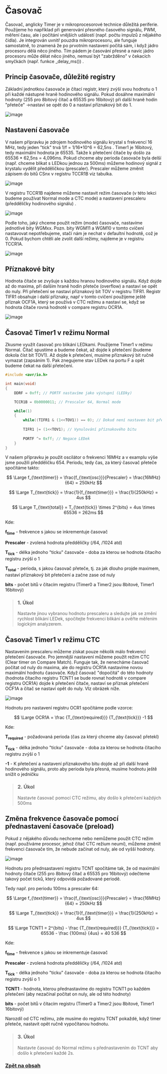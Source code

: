 <script type="text/javascript" id="MathJax-script" async 
  src="https://cdn.jsdelivr.net/npm/mathjax@3/es5/tex-svg.js"> 
</script> 

# Časovač

Časovač, anglicky Timer je v mikroprocesorové technice důležitá periferie. Použijeme ho například při generování přesného časového signálu, PWM, měření času, ale i počítání vnějších událostí (např. počtu impulzů z nějakého čidla). Je integrován uvnitř pouzdra mikroprocesoru, ale funguje samostatně, to znamená že po prvotním nastavení počítá sám, i když jádro procesoru dělá něco jiného. Tím pádem je časování přesné a navíc jádro procesoru může dělat něco jiného, nemusí být "zabržděno" v čekacích smyčkách (např. funkce _delay_ms()) .

## Princip časovače, důležité registry

Základní jednotkou časovače je čítací registr, který zvýší svou hodnotu o 1 při každé nástupné hraně hodinového signálu. Pokud dosáhne maximální hodnoty (255 pro 8bitový čítač a 65535 pro 16bitový) při další hraně hodin "přeteče" ->nastaví se opět do 0 a nastaví příznakový bit do 1.

![image](https://github.com/user-attachments/assets/c4c13016-1b2d-40f1-81c7-ca5e91862b35)

## Nastavení časovače

V našem přípravku je zdrojem hodinového signálu krystal s frekvencí 16 MHz, tedy jeden "tick" trvá 1/f = 1/16*10^6 = 62,5ns . Timer1 je 16bitový, tedy maximální hodnota je 65535. Takže k přetečení čítače by došlo za 65536 *  62,5ns = 4,096ms. Pokud chceme aby perioda časovače byla delší (např. chceme blikat s LEDkou jednou za 500ms) můžeme hodinový signál z krystalu vydělit předděličkou (prescaler). Prescaler můžeme změnit zápisem do bitů CSnx v registru TCCR1B viz tabulka.

![image](https://github.com/user-attachments/assets/1aa90833-aa8f-49f3-bf8b-b20401c2be39)

V registru TCCR1B najdeme můžeme nastavit režim časovače (v této lekci budeme používat Normal mode a CTC mode) a nastavení prescaleru (předděličky hodinového signálu) .

![image](https://github.com/user-attachments/assets/03858294-1551-4f8e-a3e9-1179efdfa39f)

Podle toho, jaký chceme použít režim (mode) časovače, nastavíme jednotlivé bity WGMxx. Pozn. bity  WGM11 a WGM10 v tomto cvičení nastavovat nepotřebujeme, stačí nám je nechat v defaultní hodnotě, což je 0. Pokud bychom chtěli ale zvolit další režimy, najdeme je v registru TCCR1A. 

![image](https://github.com/user-attachments/assets/1686f100-b836-415c-a0d4-cf21dd0fff0c)



## Příznakové bity
Hodnota čítače se zvyšuje s každou hranou hodinového signálu. Když dojde až do maxima, při dalším hraně hodin přeteče (overflow) a nastaví se opět do nuly. Při přetečení se nastaví příznakový bit TOV v registru TIFR1. Registr TIFR1 obsahuje i další příznaky, např v tomto cvičení použijeme ještě příznak OCF1A, který se používá v CTC režimu a nastaví se, když se hodnota čítače rovná hodnotě v compare registru OCR1A. 

![image](https://github.com/user-attachments/assets/7e6b6389-acac-4013-b738-894638c304be)



## Časovač Timer1 v režimu Normal

Zkusme využít časovač pro blikání LEDkami. Použijeme Timer1 v režimu Normal. Čítač spustíme a budeme čekat, až dojde k přetečení (budeme dokola číst bit TOV1). Až dojde k přetečení, musíme příznakový bit ručně vymazat (zapsáním 1). Pak znegujeme stav LEDek na portu F a opět budeme čekat na další přetečení.

```c
#include <avr/io.h>

int main(void)
{
	DDRF = 0xff; // PORTF nastavíme jako výstupní (LEDky)

	TCCR1B = 0b0000011; // Prescaler 64, Normal mode

	while(1)
	{
		while((TIFR1 & (1<<TOV1)) == 0); // Dokud není nastaven bit přetečení časovače, nedělej nic
		
		TIFR1 |= (1<<TOV1); // Vynulování příznakového bitu
		
		PORTF ^= 0xff; // Negace LEDek
	}
}

```

V našem přípravku je použit oscilátor o frekvenci 16MHz a v examplu výše jsme použili předděličku 654. Periodu, tedy čas, za který časovač přeteče spočítáme takto:

$$
\Large f_{\text{timer}} = \frac{f_{\text{osc}}}{Prescaler} = \frac{16MHz}{64} = 250kHz
$$

$$
\Large T_{\text{tick}} = \frac{1}{f_{\text{timer}}} = \frac{1}{250kHz} = 4us
$$

$$
\Large T_{\text{total}} = T_{\text{tick}} \times 2^{bits}  = 4us \times 65536 = 262ms
$$

Kde:

**f<sub>time</sub>**  - frekvence s jakou se inkrementuje časovač

**Prescaler** - zvolená hodnota předděličky (/64, /1024 atd) 

**T<sub>tick</sub>**  - délka jednoho "ticku" časovače - doba za kterou se hodnota čítacího registru zvýší o 1

**T<sub>total</sub>**  - perioda, s jakou časovač přeteče, tj. za jak dlouho projde maximem, nastaví příznakový bit přetečení a začne zase od nuly

**bits** - počet bitů v čítacím registru (Timer0 a Timer2 jsou 8bitové, Timer1 16bitový)

>### 1. Úkol
>Nastavte jinou vybranou hodnotu prescaleru a sledujte jak se změní rychlost blikání LEDek, spočítejte frekvenci blikání a ověřte měřením logickým analyzerem.

## Časovač Timer1 v režimu CTC
Nastavením prescaleru můžeme získat pouze několik málo frekvencí přetečení časovače. Pro jemnější nastavení můžeme použít režim CTC (Clear timer on Compare Match). Funguje tak, že nenecháme časovač počítat od nuly do maxima, ale do registru OCR1A nastavíme novou maximální hodnotu časovače. Když časovač "dopočítá" do této hodnoty (hodnota čítacího registru TCNT1 se bude rovnat hodnotě v compare registru OCR1A) dojde k přetečení čítače, nastaví se příznak přetečení OCF1A a čítač se nastaví opět do nuly. VIz obrázek níže.

![image](https://github.com/user-attachments/assets/8d2910e8-3add-4462-b892-426b771df6f6)

Hodnotu pro nastavení registru OCR1 spočítáme podle vzorce:

$$
\Large OCR1A = \frac  {T_{\text{required}}} {T_{\text{tick}}} -1
$$

Kde:

**T<sub>required</sub>**  - požadovaná perioda (čas za který chceme aby časovač přetekl)

**T<sub>tick</sub>**  - délka jednoho "ticku" časovače - doba za kterou se hodnota čítacího registru zvýší o 1

**-1** - K přetečení a nastavení příznakového bitu dojde až při další hraně hodinového signálu, proto aby perioda byla přesná, musíme hodnotu ještě snížit o jedničku

>### 2. Úkol 
>Nastavte časovač pomocí CTC režimu, aby došlo k přetečení každých 500ms


## Změna frekvence časovače pomocí přednastavení časovače (preload)

Pokud z nějakého důvodu nechceme nebo nemůžeme použít CTC režim (např. používáme procesor, jehož čítač CTC režium neumí), můžeme změnit frekvenci časovače tím, že nebude začínat od nuly, ale od vyšší hodnoty.

![image](https://github.com/user-attachments/assets/065ff747-06ff-49ed-b3b2-4533922b9b37)

Hodnotu pro přednsastavení registru TCNT spočítáme tak, že od maximální hodnoty čítače (255 pro 8bitový čítač a 65535 pro 16bitový) odečteme takový počet ticků, který odpovídá požadované periodě.

Tedy např. pro periodu 100ms a prescaler 64:

$$
\Large f_{\text{timer}} = \frac{f_{\text{osc}}}{Prescaler} = \frac{16MHz}{64} = 250kHz
$$

$$
\Large T_{\text{tick}} = \frac{1}{f_{\text{timer}}} = \frac{1}{250kHz} = 4us
$$

$$
\Large TCNT1 = 2^{bits} - \frac {T_{\text{required}}} {T_{\text{tick}}} = 65536 - \frac {100ms} {4us} = 40 536
$$

Kde:

**f<sub>time</sub>**  - frekvence s jakou se inkrementuje časovač

**Prescaler** - zvolená hodnota předděličky (/64, /1024 atd) 

**T<sub>tick</sub>**  - délka jednoho "ticku" časovače - doba za kterou se hodnota čítacího registru zvýší o 1

**TCNT1**  - hodnota, kterou přednastavíme do registru TCNT1 po každém přetečení (aby nezačínal počítat on nuly, ale od této hodnoty)

**bits** - počet bitů v čítacím registru (Timer0 a Timer2 jsou 8bitové, Timer1 16bitový)



Narozdíl od CTC režimu, zde musíme do registru TCNT pokaždé, když timer přeteče, nastavit opět ručně vypočítanou hodnotu.

>### 3. Úkol
>Nastavte časovač do Normal režimu s přednastavením do TCNT aby došlo k přetečení každé 2s.


### [Zpět na obsah](README.md)

